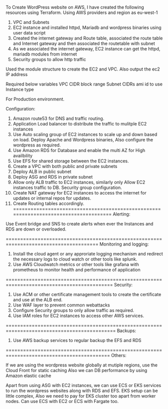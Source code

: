 To Create WordPress website on AWS, I have created the following resources using Terraform.
Using AWS providers and region as eu-west-1
1. VPC and Subnets
2. EC2 instance and installed httpd, Mariadb and wordpress binaries using user data script
3. Created the internet gateway and Route table, associated the route table and Internet gateway and then associated the routetable with subnet
4. As we associated the internet gateway, EC2 instance can get the httpd, mariadb modules from internet
5. Security groups to allow http traffic

 Used the module structure to create the EC2 and VPC.
 Also output the ec2 IP address

Required below variables
VPC CIDR block range
Subnet CIDRs
ami id to use
Instance type




For Production environment.

Configuration:

1. Amazon route53 for DNS and traffic routing. 
2. Application Load balancer to distribute the traffic to mulitple EC2 instances
3. Use Auto scaling group of EC2 instances to scale up and down based on load. Deploy Apache and Wordpress binaries, Also configure the wordpress as required.
4. Use Amazon RDS for Database and enable the multi AZ for High availbility
5. Use EFS for shared storage between the EC2 instances.
6. Create a VPC with both public and private subnets
7. Deploy ALB in public subnet
8. Deploy ASG and RDS in private subnet
9. Allow only ALB traffic to EC2 instances, similarly only Allow EC2 instances traffic to DB. Security group configuration.
10. Create NAT gateway for EC2 instances to access the internet for updates or internal repos for  updates.
11. Create Routing tables accordingly.
=====================================================================================
Alerting:

Use Event bridge and SNS to create alerts when ever the Instances and RDS are down or overloaded.

======================================================================================
Monitoring and logging:

1. Install the cloud agent or any approriate logging mechanism and redirect the necessary logs to cloud watch or other tools like splunk.
2. Use AWS Cloudwatch metrics or other tools like grafana with prometheus to monitor health and performance of application

===========================================================================================
Security:

1. Use ACM or other certificate management tools to create the certificate and use at the ALB end.
2. Use WAF layer to prevent common webattacks
3. Configure Security groups to only allow traffic as required.
4. Use IAM roles for EC2 instances to access other AWS services.

============================================================================================
Backups:

1. Use AWS backup services to regular backup the EFS and RDS 

==========================================================================================
Others:

If we are using the wordpress website globally at mutiple regions, use the Cloud Front for static caching
Also we can DB performance by using Amazon elastic cache

Apart from using ASG with EC2 instances, we can use ECS or EKS services to run the wordpress websites along with RDS and EFS.
EKS setup can be little complex, Also we need to pay for EKS cluster too apart from worker nodes.
Can use ECS with EC2 or ECS with Fargate too.

